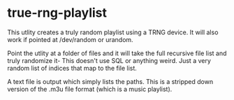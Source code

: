 # true-rng-playlist

This utlity creates a truly random playlist using a TRNG device.  It will also work if pointed at /dev/random or urandom.

Point the utlity at a folder of files and it will take the full recursive file list and truly randomize it-  This doesn't use SQL or anything weird.  Just a very random list of indices that map to the file list.

A text file is output which simply lists the paths.  This is a stripped down version of the .m3u file format (which is a music playlist).
